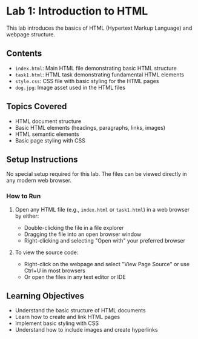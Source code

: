 # Lab 1: Introduction to HTML

This lab introduces the basics of HTML (Hypertext Markup Language) and webpage structure.

## Contents

- `index.html`: Main HTML file demonstrating basic HTML structure
- `task1.html`: HTML task demonstrating fundamental HTML elements
- `style.css`: CSS file with basic styling for the HTML pages
- `dog.jpg`: Image asset used in the HTML files

## Topics Covered

- HTML document structure
- Basic HTML elements (headings, paragraphs, links, images)
- HTML semantic elements
- Basic page styling with CSS

## Setup Instructions

No special setup required for this lab. The files can be viewed directly in any modern web browser.

### How to Run

1. Open any HTML file (e.g., `index.html` or `task1.html`) in a web browser by either:

   - Double-clicking the file in a file explorer
   - Dragging the file into an open browser window
   - Right-clicking and selecting "Open with" your preferred browser

2. To view the source code:
   - Right-click on the webpage and select "View Page Source" or use Ctrl+U in most browsers
   - Or open the files in any text editor or IDE

## Learning Objectives

- Understand the basic structure of HTML documents
- Learn how to create and link HTML pages
- Implement basic styling with CSS
- Understand how to include images and create hyperlinks
